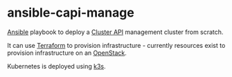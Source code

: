 # ansible-capi-manage

[Ansible](https://www.ansible.com/) playbook to deploy a
[Cluster API](https://github.com/kubernetes-sigs/cluster-api) management cluster from scratch.

It can use [Terraform](https://www.terraform.io/) to provision infrastructure - currently
resources exist to provision infrastructure on an [OpenStack](https://www.openstack.org/).

Kubernetes is deployed using [k3s](https://k3s.io/).
